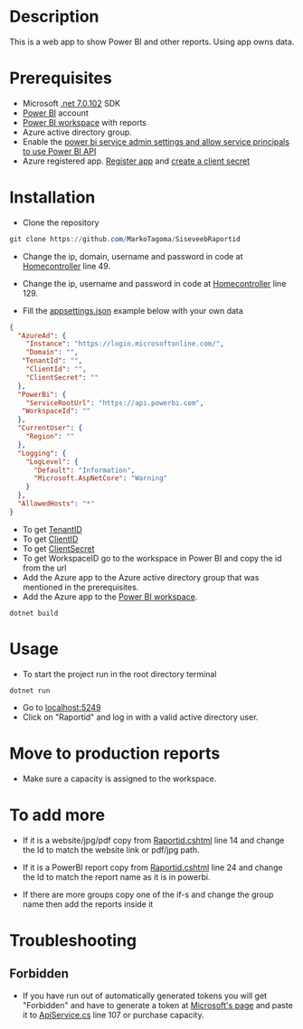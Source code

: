 # Description

This is a web app to show Power BI and other reports. Using app owns data.

# Prerequisites

* Microsoft [.net 7.0.102](https://dotnet.microsoft.com/en-us/download/dotnet/7.0) SDK
* [Power BI](https://powerbi.microsoft.com/en-us/) account
* [Power BI workspace](https://docs.microsoft.com/en-us/power-bi/service-create-the-new-workspaces) with reports
* Azure active directory group.
* Enable the [power bi service admin settings and allow service principals to use Power BI API](https://learn.microsoft.com/en-us/power-bi/developer/embedded/embed-service-principal#step-3---enable-the-power-bi-service-admin-settings)
* Azure registered app. [Register app](https://docs.microsoft.com/en-us/azure/active-directory/develop/quickstart-register-app) and [create a client secret](https://docs.microsoft.com/en-us/azure/active-directory/develop/quickstart-register-app#add-a-client-secret)

# Installation
* Clone the repository
```powershell
git clone https://github.com/MarkoTagoma/SiseveebRaportid
```
* Change the ip, domain, username and password in code at [Homecontroller](/Controllers/HomeController.cs) line 49.
* Change the ip, username and password in code at [Homecontroller](/Controllers/HomeController.cs) line 129.

* Fill the [appsettings.json](/appsettings.json) example below with your own data
```json
{
  "AzureAd": {
    "Instance": "https://login.microsoftonline.com/",
    "Domain": "",
   "TenantId": "",
    "ClientId": "",
    "ClientSecret": ""
  },
  "PowerBi": {
    "ServiceRootUrl": "https://api.powerbi.com",
   "WorkspaceId": ""
  },
  "CurrentUser": {
    "Region": ""
  },
  "Logging": {
    "LogLevel": {
      "Default": "Information",
      "Microsoft.AspNetCore": "Warning"
    }
  },
  "AllowedHosts": "*"
}
```
* To get [TenantID](https://learn.microsoft.com/en-us/azure/active-directory/fundamentals/active-directory-how-to-find-tenant)
* To get [ClientID](https://learn.microsoft.com/en-us/azure/active-directory/develop/howto-create-service-principal-portal#sign-in-to-the-application)
* To get [ClientSecret](https://learn.microsoft.com/en-us/azure/active-directory/develop/howto-create-service-principal-portal#option-2-create-a-new-application-secret)
* To get WorkspaceID go to the workspace in Power BI and copy the id from the url
* Add the Azure app to the Azure active directory group that was mentioned in the prerequisites.
* Add the Azure app to the [Power BI workspace](https://learn.microsoft.com/en-us/power-bi/collaborate-share/service-give-access-new-workspaces#give-access-to-your-workspace).
```
dotnet build
``` 

# Usage
* To start the project run in the root directory terminal
```
dotnet run
``` 
* Go to [localhost:5249](http://localhost:5249/)
* Click on "Raportid" and log in with a valid active directory user.



# Move to production reports
* Make sure a capacity is assigned to the workspace.

# To add more
* If it is a website/jpg/pdf copy from [Raportid.cshtml](/Views/Home/Raportid.cshtml) line 14 and change the Id to match the website link or pdf/jpg path.

* If it is a PowerBI report copy from [Raportid.cshtml](/Views/Home/Raportid.cshtml) line 24 and change the Id to match the report name as it is in powerbi.

* If there are more groups copy one of the if-s and change the group name then add the reports inside it
# Troubleshooting

## Forbidden
* If you have run out of automatically generated tokens you will get "Forbidden" and have to  generate a token at [Microsoft's page](https://learn.microsoft.com/en-us/rest/api/power-bi/embed-token/generate-token?tryIt=true&source=docs#code-try-0) and paste it to [ApiService.cs](Services/ApiService.cs) line 107 or purchase capacity.